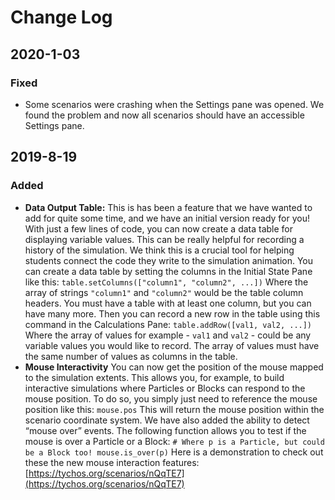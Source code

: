 # Change Log

## 2020-1-03

### Fixed

* Some scenarios were crashing when the Settings pane was opened. We found the problem and now all scenarios should have an accessible Settings pane.

## 2019-8-19

### Added

* **Data Output Table:** This is has been a feature that we have wanted to add for quite some time, and we have an initial version ready for you! With just a few lines of code, you can now create a data table for displaying variable values. This can be really helpful for recording a history of the simulation. We think this is a crucial tool for helping students connect the code they write to the simulation animation. You can create a data table by setting the columns in the Initial State Pane like this:  `table.setColumns(["column1", "column2", ...])`  Where the array of strings `"column1"` and `"column2"` would be the table column headers. You must have a table with at least one column, but you can have many more. Then you can record a new row in the table using this command in the Calculations Pane:  `table.addRow([val1, val2, ...])`  Where the array of values for example - `val1` and `val2` - could be any variable values you would like to record. The array of values must have the same number of values as columns in the table. 
* **Mouse Interactivity** You can now get the position of the mouse mapped to the simulation extents. This allows you, for example, to build interactive simulations where Particles or Blocks can respond to the mouse position. To do so, you simply just need to reference the mouse position like this:  `mouse.pos`  This will return the mouse position within the scenario coordinate system. We have also added the ability to detect “mouse over” events. The following function allows you to test if the mouse is over a Particle or a Block:  `# Where p is a Particle, but could be a Block too! mouse.is_over(p)`  Here is a demonstration to check out these the new mouse interaction features:  [https://tychos.org/scenarios/nQqTE7](https://tychos.org/scenarios/nQqTE7) 






